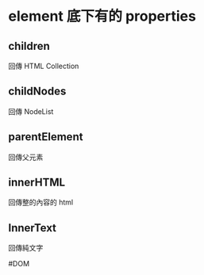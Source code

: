 # element 底下有的 properties
## children
回傳 HTML Collection

## childNodes
回傳 NodeList

## parentElement
回傳父元素

## innerHTML
回傳整的內容的 html

## InnerText
回傳純文字

#DOM 

